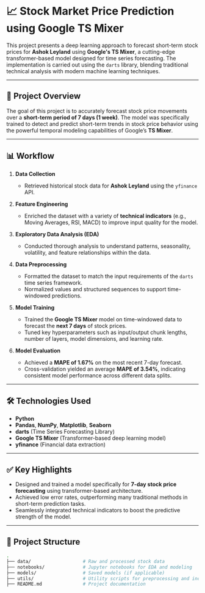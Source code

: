 # 📈 Stock Market Price Prediction using Google TS Mixer

This project presents a deep learning approach to forecast short-term stock prices for **Ashok Leyland** using **Google's TS Mixer**, a cutting-edge transformer-based model designed for time series forecasting. The implementation is carried out using the `darts` library, blending traditional technical analysis with modern machine learning techniques.

---

## 🔧 Project Overview

The goal of this project is to accurately forecast stock price movements over a **short-term period of 7 days (1 week)**. The model was specifically trained to detect and predict short-term trends in stock price behavior using the powerful temporal modeling capabilities of Google’s **TS Mixer**.

---

## 📊 Workflow

1. **Data Collection**  
   - Retrieved historical stock data for **Ashok Leyland** using the `yfinance` API.

2. **Feature Engineering**  
   - Enriched the dataset with a variety of **technical indicators** (e.g., Moving Averages, RSI, MACD) to improve input quality for the model.

3. **Exploratory Data Analysis (EDA)**  
   - Conducted thorough analysis to understand patterns, seasonality, volatility, and feature relationships within the data.

4. **Data Preprocessing**  
   - Formatted the dataset to match the input requirements of the `darts` time series framework.
   - Normalized values and structured sequences to support time-windowed predictions.

5. **Model Training**  
   - Trained the **Google TS Mixer** model on time-windowed data to forecast the **next 7 days** of stock prices.
   - Tuned key hyperparameters such as input/output chunk lengths, number of layers, model dimensions, and learning rate.

6. **Model Evaluation**  
   - Achieved a **MAPE of 1.67%** on the most recent 7-day forecast.
   - Cross-validation yielded an average **MAPE of 3.54%**, indicating consistent model performance across different data splits.

---

## 🛠️ Technologies Used

- **Python**
- **Pandas**, **NumPy**, **Matplotlib**, **Seaborn**
- **darts** (Time Series Forecasting Library)
- **Google TS Mixer** (Transformer-based deep learning model)
- **yfinance** (Financial data extraction)

---

## ✅ Key Highlights

- Designed and trained a model specifically for **7-day stock price forecasting** using transformer-based architecture.
- Achieved low error rates, outperforming many traditional methods in short-term prediction tasks.
- Seamlessly integrated technical indicators to boost the predictive strength of the model.

---

## 📁 Project Structure

```bash
.
├── data/                   # Raw and processed stock data
├── notebooks/              # Jupyter notebooks for EDA and modeling
├── models/                 # Saved models (if applicable)
├── utils/                  # Utility scripts for preprocessing and indicators
├── README.md               # Project documentation

